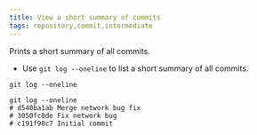 ```yaml
---
title: View a short summary of commits
tags: repository,commit,intermediate
---
```


Prints a short summary of all commits.

- Use `git log --oneline` to list a short summary of all commits.

```shell
git log --oneline
```

```shell
git log --oneline
# d540ba1ab Merge network bug fix
# 3050fc0de Fix network bug
# c191f90c7 Initial commit
```
